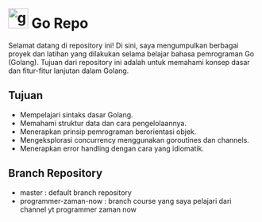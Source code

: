 #  <img src="https://cdn.jsdelivr.net/gh/devicons/devicon/icons/go/go-original.svg" height="40" alt="golang logo" /> Go Repo

Selamat datang di repository ini! Di sini, saya mengumpulkan berbagai proyek dan latihan yang dilakukan selama belajar bahasa pemrograman Go (Golang). Tujuan dari repository ini adalah untuk memahami konsep dasar dan fitur-fitur lanjutan dalam Golang.

## Tujuan

- Mempelajari sintaks dasar Golang.
- Memahami struktur data dan cara pengelolaannya.
- Menerapkan prinsip pemrograman berorientasi objek.
- Mengeksplorasi concurrency menggunakan goroutines dan channels.
- Menerapkan error handling dengan cara yang idiomatik.

## Branch Repository
- master : default branch repository
- programmer-zaman-now : branch course yang saya pelajari dari channel yt programmer zaman now 

